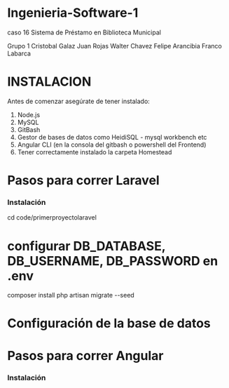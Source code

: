 # Ingenieria-Software-1
caso 16  Sistema de Préstamo en Biblioteca Municipal 

Grupo 1 
Cristobal Galaz 
Juan Rojas
Walter Chavez
Felipe Arancibia
Franco Labarca

# INSTALACION

Antes de comenzar asegúrate de tener instalado:
1) Node.js
2) MySQL
3) GitBash
4) Gestor de bases de datos como HeidiSQL - mysql workbench etc
5) Angular CLI (en la consola del gitbash o powershell del Frontend)
6) Tener correctamente instalado la carpeta Homestead

# Pasos para correr Laravel
###  Instalación
cd code/primerproyectolaravel 
# configurar DB_DATABASE, DB_USERNAME, DB_PASSWORD en .env
composer install
php artisan migrate --seed




# Configuración de la base de datos


# Pasos para correr Angular
###  Instalación

